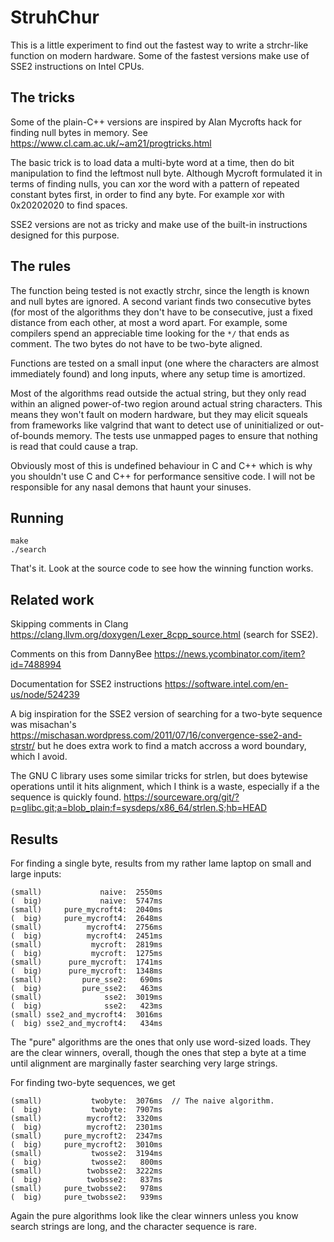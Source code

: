 # StruhChur

This is a little experiment to find out the fastest way to write a
strchr-like function on modern hardware.  Some of the fastest versions
make use of SSE2 instructions on Intel CPUs.

## The tricks

Some of the plain-C++
versions are inspired by Alan Mycrofts hack for finding null bytes in
memory.  See https://www.cl.cam.ac.uk/~am21/progtricks.html  

The basic trick is to load data a multi-byte word at a time, then
do bit manipulation to find the leftmost null byte.  Although
Mycroft formulated it in terms of finding nulls, you can xor the
word with a pattern of repeated constant bytes first, in order to
find any byte.  For example xor with 0x20202020 to find spaces.

SSE2 versions are not as tricky and make use of the built-in instructions
designed for this purpose.

## The rules

The function being tested is not exactly strchr, since the length is
known and null bytes are ignored.  A second variant finds two consecutive
bytes (for most of the algorithms they don't have to be consecutive, just
a fixed distance from each other, at most a word apart.  For example,
some compilers spend an appreciable time looking for the ``*/`` that ends as comment.  The two bytes do not have to be two-byte aligned.

Functions are tested on a small input (one where the characters are
almost immediately found) and long inputs, where any setup time is
amortized.

Most of the algorithms read outside the actual string, but they only
read within an aligned power-of-two region around actual string
characters.  This means they won't fault on modern hardware, but they
may elicit squeals from frameworks like valgrind that want to detect
use of uninitialized or out-of-bounds memory.  The tests use unmapped
pages to ensure that nothing is read that could cause a trap.

Obviously most of this is undefined behaviour in C and C++ which is
why you shouldn't use C and C++ for performance sensitive code.  I
will not be responsible for any nasal demons that haunt your
sinuses.

## Running

```
make
./search
```

That's it.  Look at the source code to see how the winning function
works.

## Related work

Skipping comments in Clang
https://clang.llvm.org/doxygen/Lexer_8cpp_source.html (search for
SSE2).

Comments on this from DannyBee
https://news.ycombinator.com/item?id=7488994

Documentation for SSE2 instructions
https://software.intel.com/en-us/node/524239

A big inspiration for the SSE2 version of searching for a two-byte
sequence was misachan's https://mischasan.wordpress.com/2011/07/16/convergence-sse2-and-strstr/ but he does extra work to find a match accross a
word boundary, which I avoid.

The GNU C library uses some similar tricks for strlen, but does
bytewise operations until it hits alignment, which I think is
a waste, especially if a the sequence is quickly found. https://sourceware.org/git/?p=glibc.git;a=blob_plain;f=sysdeps/x86_64/strlen.S;hb=HEAD

## Results

For finding a single byte, results from my rather lame laptop on small and large inputs:

```
(small)             naive:  2550ms
(  big)             naive:  5747ms
(small)     pure_mycroft4:  2040ms
(  big)     pure_mycroft4:  2648ms
(small)          mycroft4:  2756ms
(  big)          mycroft4:  2451ms
(small)           mycroft:  2819ms
(  big)           mycroft:  1275ms
(small)      pure_mycroft:  1741ms
(  big)      pure_mycroft:  1348ms
(small)         pure_sse2:   690ms
(  big)         pure_sse2:   463ms
(small)              sse2:  3019ms
(  big)              sse2:   423ms
(small) sse2_and_mycroft4:  3016ms
(  big) sse2_and_mycroft4:   434ms
```

The "pure" algorithms are the ones that only use word-sized loads.  They
are the clear winners, overall, though the ones that step a byte at a time
until alignment are marginally faster searching very large strings.

For finding two-byte sequences, we get

```
(small)           twobyte:  3076ms  // The naive algorithm.
(  big)           twobyte:  7907ms
(small)          mycroft2:  3320ms
(  big)          mycroft2:  2301ms
(small)     pure_mycroft2:  2347ms
(  big)     pure_mycroft2:  3010ms
(small)           twosse2:  3194ms
(  big)           twosse2:   800ms
(small)          twobsse2:  3222ms
(  big)          twobsse2:   837ms
(small)     pure_twobsse2:   978ms
(  big)     pure_twobsse2:   939ms
```

Again the pure algorithms look like the clear winners unless you know
search strings are long, and the character sequence is rare.
